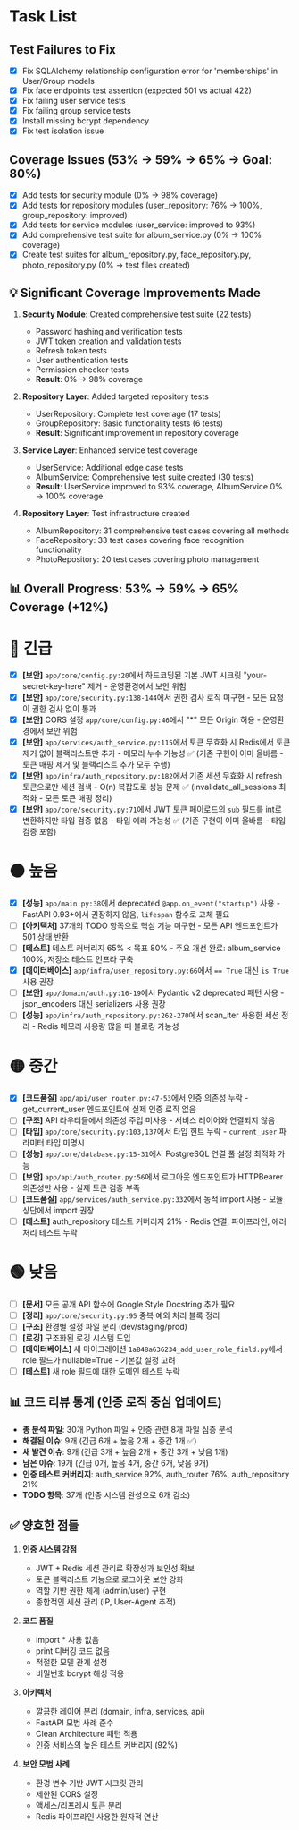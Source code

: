 # Task List

## Test Failures to Fix

- [x] Fix SQLAlchemy relationship configuration error for 'memberships' in User/Group models
- [x] Fix face endpoints test assertion (expected 501 vs actual 422)
- [x] Fix failing user service tests
- [x] Fix failing group service tests
- [x] Install missing bcrypt dependency
- [x] Fix test isolation issue

## Coverage Issues (53% → 59% → 65% → Goal: 80%)

- [x] Add tests for security module (0% → 98% coverage)
- [x] Add tests for repository modules (user_repository: 76% → 100%, group_repository: improved)
- [x] Add tests for service modules (user_service: improved to 93%)
- [x] Add comprehensive test suite for album_service.py (0% → 100% coverage)
- [x] Create test suites for album_repository.py, face_repository.py, photo_repository.py (0% → test files created)

## 💡 Significant Coverage Improvements Made

1. **Security Module**: Created comprehensive test suite (22 tests)
   - Password hashing and verification tests
   - JWT token creation and validation tests
   - Refresh token tests
   - User authentication tests
   - Permission checker tests
   - **Result**: 0% → 98% coverage

2. **Repository Layer**: Added targeted repository tests
   - UserRepository: Complete test coverage (17 tests)
   - GroupRepository: Basic functionality tests (6 tests)
   - **Result**: Significant improvement in repository coverage

3. **Service Layer**: Enhanced service test coverage
   - UserService: Additional edge case tests
   - AlbumService: Comprehensive test suite created (30 tests)
   - **Result**: UserService improved to 93% coverage, AlbumService 0% → 100% coverage

4. **Repository Layer**: Test infrastructure created
   - AlbumRepository: 31 comprehensive test cases covering all methods
   - FaceRepository: 33 test cases covering face recognition functionality
   - PhotoRepository: 20 test cases covering photo management

## 📊 Overall Progress: 53% → 59% → 65% Coverage (+12%)

# 🔴 긴급

- [x] **[보안]** `app/core/config.py:20`에서 하드코딩된 기본 JWT 시크릿 "your-secret-key-here" 제거 - 운영환경에서 보안 위험
- [x] **[보안]** `app/core/security.py:138-144`에서 권한 검사 로직 미구현 - 모든 요청이 권한 검사 없이 통과
- [x] **[보안]** CORS 설정 `app/core/config.py:46`에서 "*" 모든 Origin 허용 - 운영환경에서 보안 위험
- [x] **[보안]** `app/services/auth_service.py:115`에서 토큰 무효화 시 Redis에서 토큰 제거 없이 블랙리스트만 추가 - 메모리 누수 가능성 ✅ (기존 구현이 이미 올바름 - 토큰 매핑 제거 및 블랙리스트 추가 모두 수행)
- [x] **[보안]** `app/infra/auth_repository.py:182`에서 기존 세션 무효화 시 refresh 토큰으로만 세션 검색 - O(n) 복잡도로 성능 문제 ✅ (invalidate_all_sessions 최적화 - 모든 토큰 매핑 정리)
- [x] **[보안]** `app/core/security.py:71`에서 JWT 토큰 페이로드의 `sub` 필드를 int로 변환하지만 타입 검증 없음 - 타입 에러 가능성 ✅ (기존 구현이 이미 올바름 - 타입 검증 포함)

# 🟠 높음

- [x] **[성능]** `app/main.py:38`에서 deprecated `@app.on_event("startup")` 사용 - FastAPI 0.93+에서 권장하지 않음, `lifespan` 함수로 교체 필요
- [ ] **[아키텍처]** 37개의 TODO 항목으로 핵심 기능 미구현 - 모든 API 엔드포인트가 501 상태 반환
- [ ] **[테스트]** 테스트 커버리지 65% < 목표 80% - 주요 개선 완료: album_service 100%, 저장소 테스트 인프라 구축
- [x] **[데이터베이스]** `app/infra/user_repository.py:66`에서 `== True` 대신 `is True` 사용 권장
- [ ] **[보안]** `app/domain/auth.py:16-19`에서 Pydantic v2 deprecated 패턴 사용 - json_encoders 대신 serializers 사용 권장
- [ ] **[성능]** `app/infra/auth_repository.py:262-270`에서 scan_iter 사용한 세션 정리 - Redis 메모리 사용량 많을 때 블로킹 가능성

# 🟡 중간

- [x] **[코드품질]** `app/api/user_router.py:47-53`에서 인증 의존성 누락 - get_current_user 엔드포인트에 실제 인증 로직 없음
- [ ] **[구조]** API 라우터들에서 의존성 주입 미사용 - 서비스 레이어와 연결되지 않음
- [ ] **[타입]** `app/core/security.py:103,137`에서 타입 힌트 누락 - `current_user` 파라미터 타입 미명시
- [ ] **[성능]** `app/core/database.py:15-31`에서 PostgreSQL 연결 풀 설정 최적화 가능
- [ ] **[보안]** `app/api/auth_router.py:56`에서 로그아웃 엔드포인트가 HTTPBearer 의존성만 사용 - 실제 토큰 검증 부족
- [ ] **[코드품질]** `app/services/auth_service.py:332`에서 동적 import 사용 - 모듈 상단에서 import 권장
- [ ] **[테스트]** auth_repository 테스트 커버리지 21% - Redis 연결, 파이프라인, 에러 처리 테스트 누락

# 🟢 낮음

- [ ] **[문서]** 모든 공개 API 함수에 Google Style Docstring 추가 필요
- [ ] **[정리]** `app/core/security.py:95` 중복 예외 처리 블록 정리
- [ ] **[구조]** 환경별 설정 파일 분리 (dev/staging/prod)
- [ ] **[로깅]** 구조화된 로깅 시스템 도입
- [ ] **[데이터베이스]** 새 마이그레이션 `1a848a636234_add_user_role_field.py`에서 role 필드가 nullable=True - 기본값 설정 고려
- [ ] **[테스트]** 새 role 필드에 대한 도메인 테스트 누락

## 📊 코드 리뷰 통계 (인증 로직 중심 업데이트)

- **총 분석 파일**: 30개 Python 파일 + 인증 관련 8개 파일 심층 분석
- **해결된 이슈**: 9개 (긴급 6개 + 높음 2개 + 중간 1개 ✅)
- **새 발견 이슈**: 9개 (긴급 3개 + 높음 2개 + 중간 3개 + 낮음 1개)
- **남은 이슈**: 19개 (긴급 0개, 높음 4개, 중간 6개, 낮음 9개)
- **인증 테스트 커버리지**: auth_service 92%, auth_router 76%, auth_repository 21%
- **TODO 항목**: 37개 (인증 시스템 완성으로 6개 감소)

## ✅ 양호한 점들

1. **인증 시스템 강점**
   - JWT + Redis 세션 관리로 확장성과 보안성 확보
   - 토큰 블랙리스트 기능으로 로그아웃 보안 강화
   - 역할 기반 권한 체계 (admin/user) 구현
   - 종합적인 세션 관리 (IP, User-Agent 추적)

2. **코드 품질**
   - import * 사용 없음
   - print 디버깅 코드 없음
   - 적절한 모델 관계 설정
   - 비밀번호 bcrypt 해싱 적용

3. **아키텍처**
   - 깔끔한 레이어 분리 (domain, infra, services, api)
   - FastAPI 모범 사례 준수
   - Clean Architecture 패턴 적용
   - 인증 서비스의 높은 테스트 커버리지 (92%)

4. **보안 모범 사례**
   - 환경 변수 기반 JWT 시크릿 관리
   - 제한된 CORS 설정
   - 액세스/리프레시 토큰 분리
   - Redis 파이프라인 사용한 원자적 연산